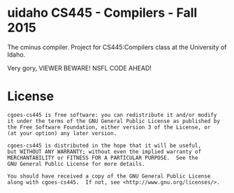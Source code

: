 # uidaho CS445 - Compilers - Fall 2015
The cminus compiler. 
Project for CS445:Compilers class at the University of Idaho.

Very gory, VIEWER BEWARE! NSFL CODE AHEAD!

# License
    cgoes-cs445 is free software: you can redistribute it and/or modify
    it under the terms of the GNU General Public License as published by
    the Free Software Foundation, either version 3 of the License, or
    (at your option) any later version.

    cgoes-cs445 is distributed in the hope that it will be useful,
    but WITHOUT ANY WARRANTY; without even the implied warranty of
    MERCHANTABILITY or FITNESS FOR A PARTICULAR PURPOSE.  See the
    GNU General Public License for more details.

    You should have received a copy of the GNU General Public License
    along with cgoes-cs445.  If not, see <http://www.gnu.org/licenses/>.
